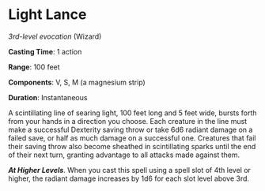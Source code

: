# Light Lance
*3rd-level evocation* (Wizard)

**Casting Time**: 1 action

**Range**: 100 feet

**Components**: V, S, M (a magnesium strip)

**Duration**: Instantaneous

A scintillating line of searing light, 100 feet long and 5 feet wide, bursts forth from your hands in a direction you choose. Each creature in the line must make a successful Dexterity saving throw or take 6d6 radiant damage on a failed save, or half as much damage on a successful one. Creatures that fail their saving throw also become sheathed in scintillating sparks until the end of their next turn, granting advantage to all attacks made against them.

***At Higher Levels***. When you cast this spell using a spell slot of 4th level or higher, the radiant damage increases by 1d6 for each slot level above 3rd.
